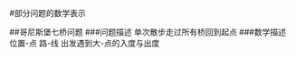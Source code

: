 #部分问题的数学表示

##哥尼斯堡七桥问题
###问题描述
单次散步走过所有桥回到起点
###数学描述
位置-点
路-线
出发遇到大-点的入度与出度






















































